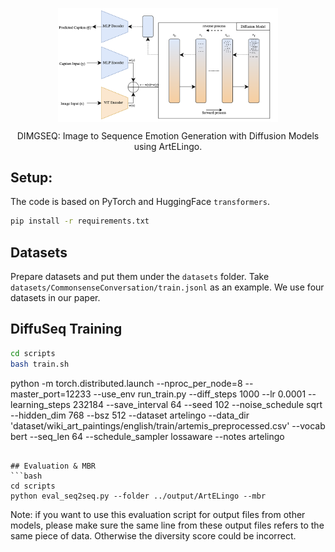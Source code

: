 
<p align = "center">
<img src="training.png" width="70%" alt="" align=center />
</p>
<p align = "center">
DIMGSEQ: Image to Sequence Emotion Generation with Diffusion Models using ArtELingo.
</p>



## Setup:
The code is based on PyTorch and HuggingFace `transformers`.
```bash 
pip install -r requirements.txt 
```

## Datasets
Prepare datasets and put them under the `datasets` folder. Take `datasets/CommonsenseConversation/train.jsonl` as an example. We use four datasets in our paper.

## DiffuSeq Training
```bash
cd scripts
bash train.sh
```
python -m torch.distributed.launch --nproc_per_node=8 --master_port=12233 --use_env run_train.py --diff_steps 1000 --lr 0.0001 --learning_steps 232184 --save_interval 64 --seed 102 --noise_schedule sqrt --hidden_dim 768 --bsz 512 --dataset artelingo --data_dir 'dataset/wiki_art_paintings/english/train/artemis_preprocessed.csv' --vocab bert --seq_len 64 --schedule_sampler lossaware --notes artelingo
```

## Evaluation & MBR
```bash
cd scripts
python eval_seq2seq.py --folder ../output/ArtELingo --mbr
```
Note: if you want to use this evaluation script for output files from other models, please make sure the same line from these output files refers to the same piece of data. Otherwise the diversity score could be incorrect.
